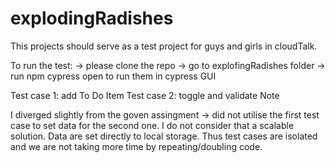 # explodingRadishes

This projects should serve as a test project for guys and girls in cloudTalk.


To run the test:
-> please clone the repo
-> go to explofingRadishes folder
-> run npm cypress open to run them in cypress GUI

Test case 1: add To Do Item
Test case 2: toggle and validate Note

I diverged slightly from the goven assingment -> did not utilise the first test case to set data for the second one. 
I do not consider that a scalable solution.
Data are set directly to local storage.
Thus test cases are isolated and we are not taking more time by repeating/doubling code.
